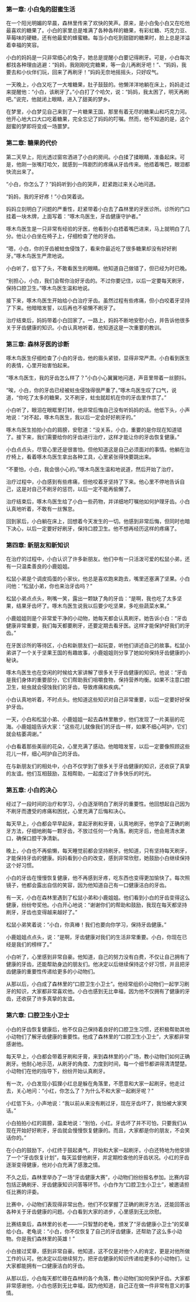### 第一章: 小白兔的甜蜜生活
在一个阳光明媚的早晨，森林里传来了欢快的笑声。原来，是小白兔小白又在吃他最喜欢的糖果了。小白的家里总是堆满了各种各样的糖果，有彩虹糖、巧克力豆、草莓味的硬糖，还有他最爱的蜂蜜糖。每当小白吃到甜甜的糖果时，脸上总是洋溢着幸福的笑容。

小白的妈妈是一只非常细心的兔子，她总是提醒小白要记得刷牙。可是，小白每次都找各种理由逃避：“妈妈，我刚刚吃完糖果，等一会儿再刷牙吧！”、“妈妈，我要去和小伙伴们玩，回来了再刷牙！”妈妈无奈地摇摇头，只好叹气。

一天晚上，小白又吃了一大堆糖果，肚子鼓鼓的。他懒洋洋地躺在床上，妈妈走过来提醒他：“小白，该刷牙了。”小白打了个哈欠，说：“妈妈，我太困了，明天再刷吧。”说完，他就闭上眼睛，进入了甜美的梦乡。

在梦里，小白梦见自己来到了一片糖果王国，那里有着无尽的糖果山和巧克力河。他开心地大口大口吃着糖果，完全忘记了妈妈的叮嘱。然而，他不知道的是，这个甜蜜的梦即将变成一场噩梦。

### 第二章: 糖果的代价
第二天早上，阳光透过窗帘洒进了小白的房间。小白揉了揉眼睛，准备起床。可是，他刚一张嘴打哈欠，就感到一阵剧烈的疼痛从牙齿传来。他捂着嘴巴，眼泪都快流出来了。

“小白，你怎么了？”妈妈听到小白的哭声，赶紧跑过来关心地问道。

“妈妈，我的牙好疼！”小白哭着说。

妈妈立刻明白了问题的严重性，赶紧带着小白去了森林里的牙医诊所。诊所的门口挂着一块木牌，上面写着：“啄木鸟医生，牙齿健康守护者。”

啄木鸟医生是一只非常有经验的牙医，他看到小白捂着嘴巴进来，马上就明白了几分。他让小白坐在椅子上，仔细检查了他的牙齿。

“嗯，小白，你的牙齿被蛀虫侵蚀了，看来你最近吃了很多糖果却没有好好刷牙。”啄木鸟医生严肃地说。

小白听了，低下了头，不敢看医生的眼睛。他知道自己做错了，但已经为时已晚。

“别担心，小白，我们会帮你治好牙齿的。不过你要记住，以后一定要每天刷牙，保持口腔卫生。”啄木鸟医生温和地说。

接下来，啄木鸟医生开始给小白治疗牙齿。虽然过程有些疼痛，但小白咬着牙坚持了下来。他暗暗发誓，以后再也不偷懒不刷牙了。

治疗结束后，妈妈带着小白回家了。一路上，妈妈不断地安慰小白，并告诉他很多关于牙齿健康的知识。小白认真地听着，他知道这是一次重要的教训。

### 第三章: 森林牙医的诊断
啄木鸟医生仔细检查了小白的牙齿，他的眉头紧锁，显得非常严肃。小白看到医生的表情，心里开始害怕起来。

“啄木鸟医生，我的牙齿怎么样了？”小白小心翼翼地问道，声音里带着一丝颤抖。

“唉，小白，你的牙齿已经被蛀虫侵蚀得很严重了。”啄木鸟医生叹了口气，说道，“你吃了太多的糖果，又不刷牙，蛀虫就趁机在你的牙齿里作祟了。”

小白听了，眼泪在眼眶里打转，他非常后悔自己没有听妈妈的话。他低下头，小声地说：“对不起，啄木鸟医生，我以后一定会好好刷牙的。”

啄木鸟医生拍拍小白的肩膀，安慰道：“没关系，小白，重要的是你现在知道错了。接下来，我们需要给你的牙齿进行治疗，这样才能让你的牙齿恢复健康。”

小白点点头，尽管心里还是很害怕，但他知道这是自己必须面对的事情。他躺在治疗椅上，看着啄木鸟医生拿出各种工具，心里紧张得快要跳出来。

“不要怕，小白，我会很小心的。”啄木鸟医生温和地说道，然后开始了治疗。

治疗过程中，小白感到有些疼痛，但他咬着牙坚持了下来。他心里不停地告诉自己，这是对自己不刷牙的惩罚，以后一定不能再偷懒了。

治疗结束后，啄木鸟医生给了小白一些药物，并详细地叮嘱他如何护理牙齿。小白认真地听着，不敢有一丝懈怠。

回到家后，小白躺在床上，回想着今天发生的一切。他感到非常后悔，但同时也暗下决心，以后一定要好好刷牙，保持口腔卫生。他不想再经历这样的疼痛了。

### 第四章: 新朋友和新知识
在治疗的过程中，小白认识了许多新朋友。他们中有一只活泼可爱的松鼠小弟，还有一只温柔善良的小鹿姐姐。

松鼠小弟是个调皮捣蛋的小家伙，他总是喜欢跑来跑去，嘴里还塞满了坚果。小白问他：“松鼠小弟，你也来治牙齿吗？”

松鼠小弟点点头，咧嘴一笑，露出一颗缺了角的牙齿：“是啊，我也吃了太多坚果，结果牙齿坏了。啄木鸟医生说我以后要少吃坚果，多吃些蔬菜水果。”

小鹿姐姐则是个非常爱干净的小动物，她每天都会认真刷牙。她告诉小白：“牙齿健康非常重要，我们每天都要刷牙，还要定期去看牙医。这样才能保护好我们的牙齿。”

在牙医诊所的等待区，小白和新朋友们一起玩耍，听他们讲述自己的故事。松鼠小弟讲了一个关于坚果王国的有趣故事，小鹿姐姐则分享了她如何保持牙齿健康的小秘诀。

啄木鸟医生也在空闲的时候给大家讲解了很多关于牙齿健康的知识。他说：“牙齿是我们身体的重要部分，它们帮助我们咀嚼食物，保持营养均衡。如果不注意口腔卫生，蛀虫就会侵蚀我们的牙齿，导致疼痛和疾病。”

小白认真地听着，不时点头。他知道这些知识对自己非常重要，以后一定要好好保护牙齿。

一天，小白和松鼠小弟、小鹿姐姐一起去森林里散步，他们发现了一片美丽的花海。小鹿姐姐告诉大家：“这些花儿就像我们的牙齿一样，如果不细心呵护，它们就会枯萎凋谢。”

小白看着那些美丽的花朵，心里充满了感动。他暗暗发誓，以后一定要像照顾这些花儿一样，细心呵护自己的牙齿。

在与新朋友们的相处中，小白不仅学到了很多关于牙齿健康的知识，还收获了真挚的友谊。他们互相鼓励，互相帮助，一起度过了许多快乐的时光。

### 第五章: 小白的决心
经过了一段时间的治疗和学习，小白逐渐明白了刷牙的重要性。他回想起自己因为不刷牙而遭受的疼痛和困扰，心里充满了后悔和决心。

每天早上，小白都会早早起床，拿起牙刷和牙膏，认真地刷牙。他学会了正确的刷牙方法，仔细地刷每一颗牙齿，不放过任何一个角落。刷完牙后，他会用清水漱口，确保口腔干净清新。

晚上，小白也不再偷懒，每天睡觉前都会坚持刷牙。他知道，只有坚持每天刷牙，才能保持牙齿的健康。妈妈看到小白的改变，感到非常欣慰，她鼓励小白继续保持这个好习惯。

小白的牙齿在慢慢恢复健康，他不再感到牙疼，吃东西也变得更加愉快了。每次照镜子，他都会露出自信的笑容，因为他知道自己有一口健康洁白的牙齿。

有一天，小白在森林里遇到了松鼠小弟和小鹿姐姐。他们看到小白的牙齿变得这么健康，纷纷夸奖他。小白开心地说：“谢谢你们的帮助和鼓励，我现在每天都坚持刷牙，牙齿也变得越来越好了。”

松鼠小弟笑着说：“小白，你真棒！我们也要向你学习，保持牙齿健康。”

小鹿姐姐点点头，说：“是啊，牙齿健康对我们的生活非常重要。小白，你现在已经是我们的榜样了。”

小白听了，心里感到非常自豪。他知道，自己的努力没有白费，不仅让自己拥有了健康的牙齿，还能帮助身边的朋友们。他决定以后继续保持这个好习惯，并且把牙齿健康的重要性传递给更多的小动物们。

从那以后，小白成了森林里的“口腔卫生小卫士”。他经常组织小动物们一起学习刷牙的知识，大家都非常喜欢他。小白也感到无比幸福，因为他不仅拥有了健康的牙齿，还收获了许多真挚的友谊。

### 第六章: 口腔卫生小卫士
小白的牙齿恢复健康后，他不仅自己保持着良好的口腔卫生习惯，还积极帮助其他小动物们了解牙齿健康的重要性。他成了森林里的“口腔卫生小卫士”，大家都非常感谢他。

每天早上，小白都会带着牙刷和牙膏，来到森林里的小广场，教小动物们如何正确刷牙。他耐心地示范，从刷牙的角度、力度到时间，每一个细节都讲得清清楚楚。小动物们在他的指导下，纷纷开始认真刷牙。

有一次，小白发现小狐狸小红总是躲在角落里，不愿意和大家一起刷牙。他走过去，关心地问：“小红，你怎么了？为什么不和大家一起刷牙呢？”

小红低下头，小声地说：“我以前从来没有刷过牙，现在牙齿坏了，我怕被大家笑话。”

小白拍拍小红的肩膀，温柔地说：“别怕，小红。牙齿坏了并不可怕，只要我们从现在开始好好刷牙，牙齿就会慢慢恢复健康的。而且，大家都是你的朋友，不会笑话你的。”

在小白的鼓励下，小红终于鼓起勇气，开始和大家一起刷牙。小白还特地为他安排了一个“牙齿恢复计划”，每天监督他刷牙，并定期检查他的牙齿状况。小红的牙齿逐渐变得健康，他对小白充满了感激之情。

不久之后，森林里举办了一场“牙齿健康大赛”，小动物们纷纷报名参加。比赛内容包括正确刷牙、牙齿健康知识问答等环节。小白作为“口腔卫生小卫士”，被邀请担任比赛的评委。

比赛中，小动物们表现得非常出色，他们不仅掌握了正确的刷牙方法，还能回答出各种关于牙齿健康的问题。小白看到大家的进步，心里感到无比欣慰。

比赛结束后，森林里的长老——一只智慧的老龟，颁发了“牙齿健康小卫士”的奖章给小白。老龟说：“小白，你不仅恢复了自己的牙齿健康，还帮助了这么多小动物。你是我们森林里的英雄！”

小白接过奖章，感到非常自豪。他知道，这不仅是对他个人的肯定，更是对他所做工作的认可。他决定以后继续努力，把牙齿健康的知识传递给更多的小动物们，让大家都能拥有一口健康洁白的牙齿。

从那以后，小白每天都忙碌在森林的各个角落，教小动物们如何保护牙齿。大家都非常感谢他，小白也感到无比幸福，因为他知道，自己正在做一件非常有意义的事情。

